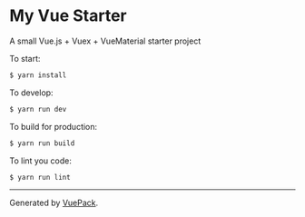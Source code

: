 # My Vue Starter

A small Vue.js + Vuex + VueMaterial starter project

To start:

```bash
$ yarn install
```

To develop:

```bash
$ yarn run dev
```

To build for production:

```bash
$ yarn run build
```

To lint you code:

```bash
$ yarn run lint
```


---

Generated by [VuePack](https://github.com/egoist/vuepack).

